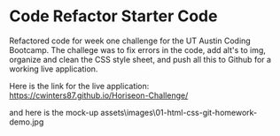 # Code Refactor Starter Code
Refactored code for week one challenge for the UT Austin Coding Bootcamp.
The challege was to fix errors in the code, add alt's to img, organize and clean the CSS style sheet, and push all this to Github for a working live application. 

Here is the link for the live application:
https://cwinters87.github.io/Horiseon-Challenge/

and here is the mock-up
assets\images\01-html-css-git-homework-demo.jpg


